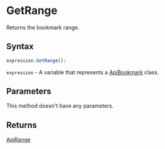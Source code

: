 # GetRange

Returns the bookmark range.

## Syntax

```javascript
expression.GetRange();
```

`expression` - A variable that represents a [ApiBookmark](../ApiBookmark.md) class.

## Parameters

This method doesn't have any parameters.

## Returns

[ApiRange](../../ApiRange/ApiRange.md)